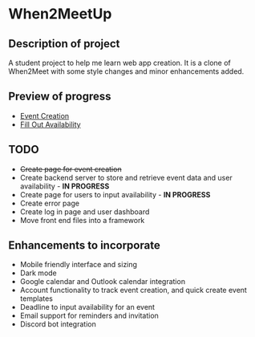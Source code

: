 # When2MeetUp

## Description of project

A student project to help me learn web app creation. It is a clone of When2Meet with some style changes and minor enhancements added.

## Preview of progress
* [Event Creation](http://htmlpreview.github.io/?https://github.com/dtran221/When2MeetUp/blob/master/Event%20Creation%20Page/index.html)
* [Fill Out Availability](http://htmlpreview.github.io/?https://github.com/dtran221/When2MeetUp/blob/master/Availability%20Page/index.html)

## TODO
* ~~Create page for event creation~~
* Create backend server to store and retrieve event data and user availability - **IN PROGRESS**
* Create page for users to input availability - **IN PROGRESS**
* Create error page
* Create log in page and user dashboard
* Move front end files into a framework

## Enhancements to incorporate

* Mobile friendly interface and sizing
* Dark mode
* Google calendar and Outlook calendar integration
* Account functionality to track event creation, and quick create event templates
* Deadline to input availability for an event
* Email support for reminders and invitation
* Discord bot integration
